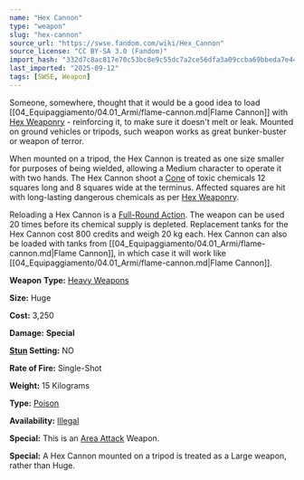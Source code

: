 ```yaml
---
name: "Hex Cannon"
type: "weapon"
slug: "hex-cannon"
source_url: "https://swse.fandom.com/wiki/Hex_Cannon"
source_license: "CC BY-SA 3.0 (Fandom)"
import_hash: "332d7c8ac817e70c53bc8e9c55dc7a2ce56dfa3a09ccba69bbeda7e449fdd105"
last_imported: "2025-09-12"
tags: [SWSE, Weapon]
---
```

Someone, somewhere, thought that it would be a good idea to load [[04_Equipaggiamento/04.01_Armi/flame-cannon.md|Flame Cannon]] with [Hex Weaponry](https://swse.fandom.com/wiki/Hex_Weaponry) - reinforcing it, to make sure it doesn't melt or leak. Mounted on ground vehicles or tripods, such weapon works as great bunker-buster or weapon of terror.

When mounted on a tripod, the Hex Cannon is treated as one size smaller for purposes of being wielded, allowing a Medium character to operate it with two hands. The Hex Cannon shoot a [Cone](https://swse.fandom.com/wiki/Cone) of toxic chemicals 12 squares long and 8 squares wide at the terminus. Affected squares are hit with long-lasting dangerous chemicals as per [Hex Weaponry](https://swse.fandom.com/wiki/Hex_Weaponry).

Reloading a Hex Cannon is a [Full-Round Action](https://swse.fandom.com/wiki/Full-Round_Action). The weapon can be used 20 times before its chemical supply is depleted. Replacement tanks for the Hex Cannon cost 800 credits and weigh 20 kg each. Hex Cannon can also be loaded with tanks from [[04_Equipaggiamento/04.01_Armi/flame-cannon.md|Flame Cannon]], in which case it will work like [[04_Equipaggiamento/04.01_Armi/flame-cannon.md|Flame Cannon]].

**Weapon** **Type:** [Heavy Weapons](https://swse.fandom.com/wiki/Heavy_Weapons)

**Size:** Huge

**Cost:** 3,250

**Damage:** **Special**

**[Stun](https://swse.fandom.com/wiki/Stun) Setting:** NO

**Rate of Fire:** Single-Shot

**Weight:** 15 Kilograms

**Type:** [Poison](https://swse.fandom.com/wiki/Poison)

**Availability:** [Illegal](https://swse.fandom.com/wiki/Illegal)

**Special:** This is an [Area Attack](https://swse.fandom.com/wiki/Area_Attack) Weapon.

**Special:** A Hex Cannon mounted on a tripod is treated as a Large weapon, rather than Huge.